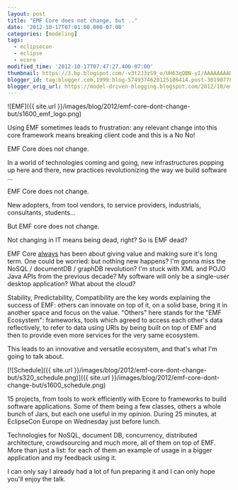 ```yaml
---
layout: post
title: "EMF Core does not change, but .."
date: '2012-10-17T07:01:00.000-07:00'
categories: [modeling]
tags:
  - eclipsecon
  - eclipse
  - ecore
modified_time: '2012-10-17T07:47:27.400-07:00'
thumbnail: https://3.bp.blogspot.com/-v3t2J3zS9_o/UH63qQBN-yI/AAAAAAAAD9A/EC4RXRMOZlw/s72-c/emf_logo.png
blogger_id: tag:blogger.com,1999:blog-5749374620125186414.post-3019877802021206875
blogger_orig_url: https://model-driven-blogging.blogspot.com/2012/10/emf-core-dont-change-but.html
---
```


![EMF]({{ site.url }}/images/blog/2012/emf-core-dont-change-but/s1600_emf_logo.png)

Using EMF sometimes leads to frustration: any relevant change into this core framework means breaking client code and this is a No No!

EMF Core does not change.

In a world of technologies coming and going, new infrastructures popping up here and there, new practices revolutionizing the way we build software ...

EMF Core does not change.

New adopters, from tool vendors, to service providers, industrials, consultants, students...

But EMF core does not change.

Not changing in IT means being dead, right? So is EMF dead?

EMF Core [always](https://ed-merks.blogspot.fr/2008/04/teflon-programming.html) has been about giving value and making sure it's long term. One could be worried: but nothing new happens? I'm gonna miss the NoSQL / documentDB / graphDB revolution? I'm stuck with XML and POJO Java APIs from the previous decade? My software will only be a single-user desktop application? What about the cloud?

Stability, Predictability, Compatibility are the key words explaining the success of EMF: others can innovate on top of it, on a solid base, bring it in another space and focus on the value. "Others" here stands for the "EMF Ecosystem": frameworks, tools which agreed to access each other's data reflectively, to refer to data using URIs by being built on top of EMF and then to provide even more services for the very same ecosystem.

This leads to an innovative and versatile ecosystem, and that's what I'm going to talk about.

[![Schedule]({{ site.url }}/images/blog/2012/emf-core-dont-change-but/s320_schedule.png)]({{ site.url }}/images/blog/2012/emf-core-dont-change-but/s1600_schedule.png)

15 projects, from tools to work efficiently with Ecore to frameworks to build software applications. Some of them being a few classes, others a whole bunch of Jars, but each one useful in my opinion. During 25 minutes, at EclipseCon Europe on Wednesday just before lunch.

Technologies for NoSQL, document DB, concurrency, distributed architecture, crowdsourcing and much more, all of them on top of EMF. More than just a list: for each of them an example of usage in a bigger application and my feedback using it.

I can only say I already had a lot of fun preparing it and I can only hope you'll enjoy the talk.
